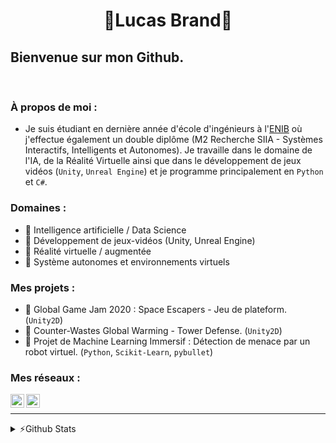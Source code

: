 <h1 align="center"> 🦉Lucas Brand🦉</h1>

## Bienvenue sur mon Github.

<br />

### À propos de moi :

- Je suis étudiant en dernière année d'école d'ingénieurs à l'[ENIB][enib_web] où j'effectue également un double diplôme (M2 Recherche SIIA - Systèmes Interactifs, Intelligents et Autonomes). Je travaille dans le domaine de l'IA, de la Réalité Virtuelle ainsi que dans le développement de jeux vidéos (`Unity`, `Unreal Engine`) et je programme principalement en `Python` et `C#`.

### Domaines :

- 🦉 Intelligence artificielle / Data Science
- 🦉 Développement de jeux-vidéos (Unity, Unreal Engine)
- 🦉 Réalité virtuelle / augmentée
- 🦉 Système autonomes et environnements virtuels

### Mes projets :

- 🤜 Global Game Jam 2020 : Space Escapers - Jeu de plateform. (`Unity2D`)
- 🤜 Counter-Wastes Global Warming - Tower Defense. (`Unity2D`)
- 🤜 Projet de Machine Learning Immersif : Détection de menace par un robot virtuel. (`Python`, `Scikit-Learn`, `pybullet`)

### Mes réseaux :

[<img align="left" alt="LVBrand" width="22px" src="https://cdn.jsdelivr.net/npm/simple-icons@3.8.0/icons/github.svg" />][github]
[<img align="left" alt="lucas-brand-00b6651a6 | LinkedIn" width="22px" src="https://cdn.jsdelivr.net/npm/simple-icons@v3/icons/linkedin.svg" />][linkedin]

<br />

---
<details>
  <summary>⚡️Github Stats</summary>
  <img align="left" alt="LVBrand's Github Stats" src="https://github-readme-stats.vercel.app/api?username=LVBrand&show_icons=true&hide_border=true&hide=stars&include_all_commits=true"/>
</details>

[enib_web]: https://www.enib.fr/fr/
[linkedin]: https://www.linkedin.com/in/lucas-brand-00b6651a6/
[github]: https://github.com/LVBrand
